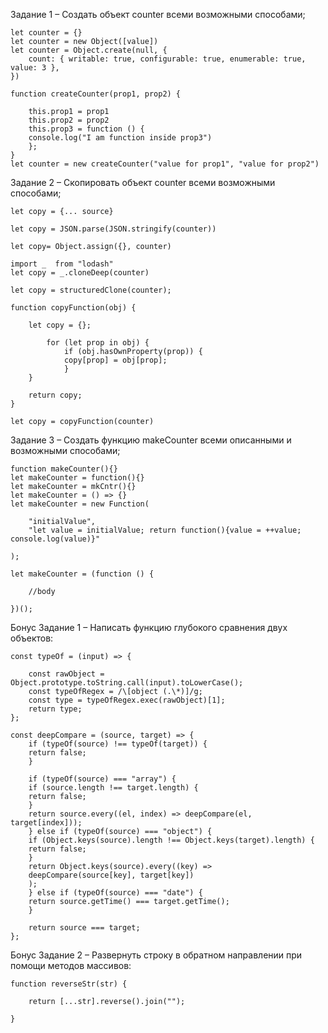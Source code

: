 Задание 1 – Создать объект counter всеми возможными способами;

    let counter = {}
    let counter = new Object([value])
    let counter = Object.create(null, {
        count: { writable: true, configurable: true, enumerable: true, value: 3 },
    })

    function createCounter(prop1, prop2) {

        this.prop1 = prop1
        this.prop2 = prop2
        this.prop3 = function () {
        console.log("I am function inside prop3")
        };
    }
    let counter = new createCounter("value for prop1", "value for prop2")

Задание 2 – Скопировать объект counter всеми возможными способами;

    let copy = {... source}

    let copy = JSON.parse(JSON.stringify(counter))

    let copy= Object.assign({}, counter)

    import _  from "lodash"
    let copy = _.cloneDeep(counter)

    let copy = structuredClone(counter);

    function copyFunction(obj) {

        let copy = {};

            for (let prop in obj) {
                if (obj.hasOwnProperty(prop)) {
                copy[prop] = obj[prop];
                }
        }

        return copy;
    }

    let copy = copyFunction(counter)

Задание 3 – Создать функцию makeCounter всеми описанными и возможными способами;

    function makeCounter(){}
    let makeCounter = function(){}
    let makeCounter = mkCntr(){}
    let makeCounter = () => {}
    let makeCounter = new Function(

        "initialValue",
        "let value = initialValue; return function(){value = ++value; console.log(value)}"

    );

    let makeCounter = (function () {

        //body

    })();

Бонус Задание 1 – Написать функцию глубокого сравнения двух объектов:

    const typeOf = (input) => {

        const rawObject = Object.prototype.toString.call(input).toLowerCase();
        const typeOfRegex = /\[object (.\*)]/g;
        const type = typeOfRegex.exec(rawObject)[1];
        return type;
    };

    const deepCompare = (source, target) => {
        if (typeOf(source) !== typeOf(target)) {
        return false;
        }

        if (typeOf(source) === "array") {
        if (source.length !== target.length) {
        return false;
        }
        return source.every((el, index) => deepCompare(el, target[index]));
        } else if (typeOf(source) === "object") {
        if (Object.keys(source).length !== Object.keys(target).length) {
        return false;
        }
        return Object.keys(source).every((key) =>
        deepCompare(source[key], target[key])
        );
        } else if (typeOf(source) === "date") {
        return source.getTime() === target.getTime();
        }

        return source === target;
    };

Бонус Задание 2 – Развернуть строку в обратном направлении при помощи методов массивов:

    function reverseStr(str) {

        return [...str].reverse().join("");

    }
